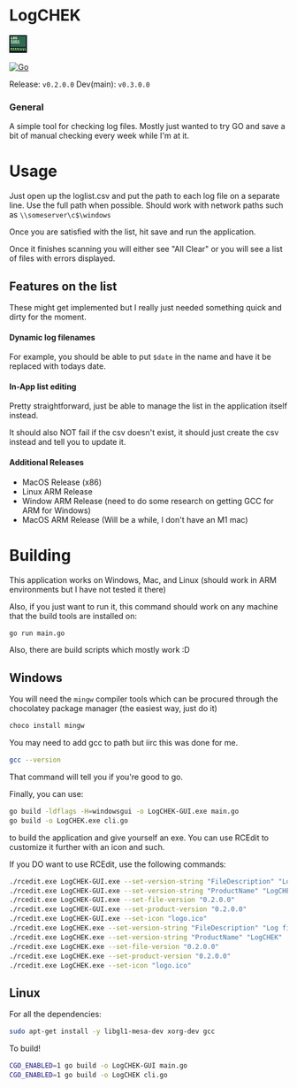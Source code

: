 # LogCHEK
![Logo](https://github.com/TylerCode/LogCHEK/blob/main/src/logo.png)


[![Go](https://github.com/TylerCode/LogCHEK/actions/workflows/go.yml/badge.svg?branch=main)](https://github.com/TylerCode/LogCHEK/actions/workflows/go.yml)

Release: `v0.2.0.0`
Dev(main): `v0.3.0.0`



### General

A simple tool for checking log files. Mostly just wanted to try GO and save a bit of manual checking every week while I'm at it. 



# Usage

Just open up the loglist.csv and put the path to each log file on a separate line. Use the full path when possible. Should work with network paths such as `\\someserver\c$\windows`

Once you are satisfied with the list, hit save and run the application.

Once it finishes scanning you will either see "All Clear" or you will see a list of files with errors displayed. 


## Features on the list

These might get implemented but I really just needed something quick and dirty for the moment. 

#### Dynamic log filenames

For example, you should be able to put `$date` in the name and have it be replaced with todays date.

#### In-App list editing

Pretty straightforward, just be able to manage the list in the application itself instead. 

It should also NOT fail if the csv doesn't exist, it should just create the csv instead and tell you to update it. 


#### Additional Releases

- MacOS Release (x86)
- Linux ARM Release
- Window ARM Release (need to do some research on getting GCC for ARM for Windows)
- MacOS ARM Release (Will be a while, I don't have an M1 mac)


# Building

This application works on Windows, Mac, and Linux (should work in ARM environments but I have not tested it there)

Also, if you just want to run it, this command should work on any machine that the build tools are installed on:
```bash
go run main.go
```

Also, there are build scripts which mostly work :D

## Windows

You will need the `mingw` compiler tools which can be procured through the chocolatey package manager (the easiest way, just do it)

```bash
choco install mingw
```

You may need to add gcc to path but iirc this was done for me. 

```bash
gcc --version
```

That command will tell you if you're good to go. 

Finally, you can use:

```bash
go build -ldflags -H=windowsgui -o LogCHEK-GUI.exe main.go
go build -o LogCHEK.exe cli.go
```

to build the application and give yourself an exe. You can use RCEdit to customize it further with an icon and such.

If you DO want to use RCEdit, use the following commands:

```bash
./rcedit.exe LogCHEK-GUI.exe --set-version-string "FileDescription" "Log file checker."
./rcedit.exe LogCHEK-GUI.exe --set-version-string "ProductName" "LogCHEK"
./rcedit.exe LogCHEK-GUI.exe --set-file-version "0.2.0.0"
./rcedit.exe LogCHEK-GUI.exe --set-product-version "0.2.0.0"
./rcedit.exe LogCHEK-GUI.exe --set-icon "logo.ico"
./rcedit.exe LogCHEK.exe --set-version-string "FileDescription" "Log file checker."
./rcedit.exe LogCHEK.exe --set-version-string "ProductName" "LogCHEK"
./rcedit.exe LogCHEK.exe --set-file-version "0.2.0.0"
./rcedit.exe LogCHEK.exe --set-product-version "0.2.0.0"
./rcedit.exe LogCHEK.exe --set-icon "logo.ico"
```


## Linux

For all the dependencies:

```bash
sudo apt-get install -y libgl1-mesa-dev xorg-dev gcc
```

To build!

```bash
CGO_ENABLED=1 go build -o LogCHEK-GUI main.go
CGO_ENABLED=1 go build -o LogCHEK cli.go
```


